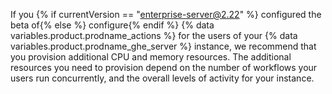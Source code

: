 If you {% if currentVersion == "enterprise-server@2.22" %} configured the beta of{% else %} configure{% endif %} {% data variables.product.prodname_actions %} for the users of your {% data variables.product.prodname_ghe_server %} instance, we recommend that you provision additional CPU and memory resources. The additional resources you need to provision depend on the number of workflows your users run concurrently, and the overall levels of activity for your instance.
